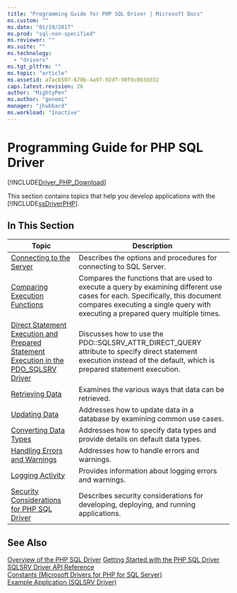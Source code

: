 ```yaml
---
title: "Programming Guide for PHP SQL Driver | Microsoft Docs"
ms.custom: ""
ms.date: "01/19/2017"
ms.prod: "sql-non-specified"
ms.reviewer: ""
ms.suite: ""
ms.technology: 
  - "drivers"
ms.tgt_pltfrm: ""
ms.topic: "article"
ms.assetid: a7acb507-670b-4a97-92df-90f0c0b3dd32
caps.latest.revision: 26
author: "MightyPen"
ms.author: "genemi"
manager: "jhubbard"
ms.workload: "Inactive"
---
```

# Programming Guide for PHP SQL Driver
[!INCLUDE[Driver_PHP_Download](../../includes/driver_php_download.md)]

This section contains topics that help you develop applications with the [!INCLUDE[ssDriverPHP](../../includes/ssdriverphp_md.md)].  
  
## In This Section  
  
|Topic|Description|  
|---------|---------------|  
|[Connecting to the Server](../../connect/php/connecting-to-the-server.md)|Describes the options and procedures for connecting to SQL Server.|  
|[Comparing Execution Functions](../../connect/php/comparing-execution-functions.md)|Compares the functions that are used to execute a query by examining different use cases for each. Specifically, this document compares executing a single query with executing a prepared query multiple times.|  
|[Direct Statement Execution and Prepared Statement Execution in the PDO_SQLSRV Driver](../../connect/php/direct-statement-execution-prepared-statement-execution-pdo-sqlsrv-driver.md)|Discusses how to use the PDO::SQLSRV_ATTR_DIRECT_QUERY attribute to specify direct statement execution instead of the default, which is  prepared statement execution.|  
|[Retrieving Data](../../connect/php/retrieving-data.md)|Examines the various ways that data can be retrieved.|  
|[Updating Data](../../connect/php/updating-data-microsoft-drivers-for-php-for-sql-server.md)|Addresses how to update data in a database by examining common use cases.|  
|[Converting Data Types](../../connect/php/converting-data-types.md)|Addresses how to specify data types and provide details on default data types.|  
|[Handling Errors and Warnings](../../connect/php/handling-errors-and-warnings.md)|Addresses how to handle errors and warnings.|  
|[Logging Activity](../../connect/php/logging-activity.md)|Provides information about logging errors and warnings.|  
|[Security Considerations for PHP SQL Driver](../../connect/php/security-considerations-for-php-sql-driver.md)|Describes security considerations for developing, deploying, and running applications.|  
  
## See Also  
[Overview of the PHP SQL Driver](../../connect/php/overview-of-the-php-sql-driver.md)
[Getting Started with the PHP SQL Driver](../../connect/php/getting-started-with-the-php-sql-driver.md)
[SQLSRV Driver API Reference](../../connect/php/sqlsrv-driver-api-reference.md)  
[Constants &#40;Microsoft Drivers for PHP for SQL Server&#41;](../../connect/php/constants-microsoft-drivers-for-php-for-sql-server.md)  
[Example Application &#40;SQLSRV Driver&#41;](../../connect/php/example-application-sqlsrv-driver.md)  
  
